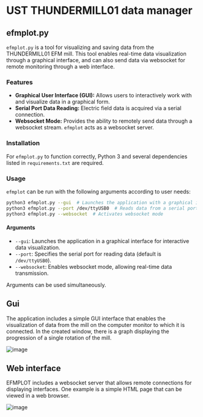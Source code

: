 # UST THUNDERMILL01 data manager

## efmplot.py

`efmplot.py` is a tool for visualizing and saving data from the THUNDERMILL01 EFM mill. This tool enables real-time data visualization through a graphical interface, and can also send data via websocket for remote monitoring through a web interface.


### Features

- **Graphical User Interface (GUI):** Allows users to interactively work with and visualize data in a graphical form.
- **Serial Port Data Reading:** Electric field data is acquired via a serial connection.
- **Websocket Mode:** Provides the ability to remotely send data through a websocket stream. `efmplot` acts as a websocket server.


### Installation

For `efmplot.py` to function correctly, Python 3 and several dependencies listed in `requirements.txt` are required.

### Usage

`efmplot` can be run with the following arguments according to user needs:

```bash
python3 efmplot.py --gui  # Launches the application with a graphical interface
python3 efmplot.py --port /dev/ttyUSB0  # Reads data from a serial port
python3 efmplot.py --websocket  # Activates websocket mode
```

#### Arguments

- `--gui`: Launches the application in a graphical interface for interactive data visualization.
- `--port`: Specifies the serial port for reading data (default is `/dev/ttyUSB0`).
- `--websocket`: Enables websocket mode, allowing real-time data transmission.

Arguments can be used simultaneously.


## Gui 

The application includes a simple GUI interface that enables the visualization of data from the mill on the computer monitor to which it is connected. In the created window, there is a graph displaying the progression of a single rotation of the mill.

![image](https://github.com/ODZ-UJF-AV-CR/EFM_plotter/assets/5196729/a60c6c2b-4fee-4108-8bca-53235f57e41a)


## Web interface

EFMPLOT includes a websocket server that allows remote connections for displaying interfaces. One example is a simple HTML page that can be viewed in a web browser.

![image](https://github.com/ODZ-UJF-AV-CR/EFM_plotter/assets/5196729/ed06f64c-c002-4d3d-9507-e8e27992453e)
